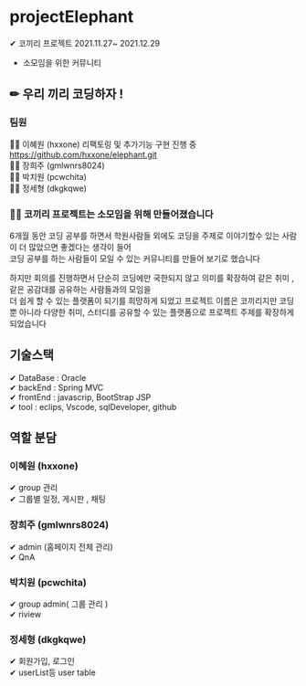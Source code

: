# projectElephant  

✔ 코끼리 프로젝트   2021.11.27~  2021.12.29   
 - 소모임을 위한 커뮤니티
  
✏ 우리 끼리 코딩하자 !
---
   
### 팀원
🙋‍♀️ 이혜원 (hxxone) 리팩토링 및 추가기능 구현 진행 중 https://github.com/hxxone/elephant.git       
🙎‍♀️ 장희주 (gmlwnrs8024)  
🙎‍♂️ 박치원 (pcwchita)   
🙎‍♂️ 정세형 (dkgkqwe)   

### 🏃‍♂️ 코끼리 프로젝트는 소모임을 위해 만들어졌습니다   
    
6개월 동안 코딩 공부를 하면서 학원사람들 외에도 코딩을 주제로 이야기할수 있는 사람이 더 많았으면 좋겠다는 생각이 들어     
코딩 공부를 하는 사람들이 모일 수 있는  커뮤니티를 만들어 보기로 했습니다

하지만 회의를 진행하면서 단순히 코딩에만 국한되지 않고 의미를 확장하여 같은 취미 , 같은 공감대를 공유하는 사람들과의 모임을      
더 쉽게 할 수 있는 플랫폼이 되기를 희망하게 되었고 프로젝트 이름은 코끼리지만 코딩 뿐 아니라 다양한 취미, 스터디를 공유할 수 있는 플랫폼으로  프로젝트 주제를 확장하게 되었습니다

## 기술스택


✔ DataBase : Oracle   
✔ backEnd : Spring MVC    
✔ frontEnd : javascrip, BootStrap  JSP     
✔ tool : eclips, Vscode, sqlDeveloper, github    


## 역할 분담 
###   이혜원 (hxxone)   
✔ group 관리   
✔ 그룹별 일정, 게시판  , 채팅 
###  장희주 (gmlwnrs8024)   
✔ admin (홈페이지 전체 관리)    
✔ QnA      
###  박치원 (pcwchita)  
✔ group admin( 그룹 관리 )    
✔ riview    
###  정세형 (dkgkqwe)    
✔ 회원가입, 로그인    
✔ userList등 user table  

